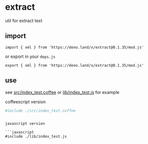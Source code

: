 # extract

util for extract text

## import

```
import { xml } from 'https://deno.land/x/extract@0.1.35/mod.js'
```

or export in your `deps.js`

```
export { xml } from 'https://deno.land/x/extract@0.1.35/mod.js'
```

## use

see [src/index_test.coffee](./src/index_test.coffee) or [lib/index_test.js](./lib/index_test.js)  for example

coffeescript version

```coffee
#include ./src/index_test.coffee
```

```

javascript version

```javascript
#include ./lib/index_test.js
```

